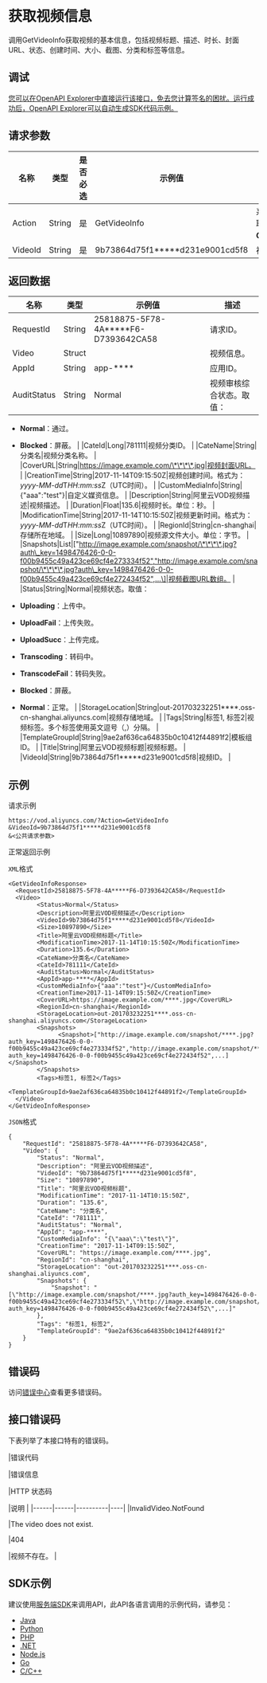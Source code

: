 # 获取视频信息

调用GetVideoInfo获取视频的基本信息，包括视频标题、描述、时长、封面URL、状态、创建时间、大小、截图、分类和标签等信息。

## 调试

[您可以在OpenAPI Explorer中直接运行该接口，免去您计算签名的困扰。运行成功后，OpenAPI Explorer可以自动生成SDK代码示例。](https://api.aliyun.com/#product=vod&api=GetVideoInfo&type=RPC&version=2017-03-21)

## 请求参数

|名称|类型|是否必选|示例值|描述|
|--|--|----|---|--|
|Action|String|是|GetVideoInfo|系统规定参数。取值：**GetVideoInfo**。 |
|VideoId|String|是|9b73864d75f1\*\*\*\*\*d231e9001cd5f8|视频ID。 |

## 返回数据

|名称|类型|示例值|描述|
|--|--|---|--|
|RequestId|String|25818875-5F78-4A\*\*\*\*\*F6-D7393642CA58|请求ID。 |
|Video|Struct| |视频信息。 |
|AppId|String|app-\*\*\*\*|应用ID。 |
|AuditStatus|String|Normal|视频审核综合状态。取值：

 -   **Normal**：通过。
-   **Blocked**：屏蔽。 |
|CateId|Long|781111|视频分类ID。 |
|CateName|String|分类名|视频分类名称。 |
|CoverURL|String|https://image.example.com/\*\*\*\*.jpg|视频封面URL。 |
|CreationTime|String|2017-11-14T09:15:50Z|视频创建时间。格式为：*yyyy-MM-dd*T*HH:mm:ss*Z（UTC时间）。 |
|CustomMediaInfo|String|\{"aaa":"test"\}|自定义媒资信息。 |
|Description|String|阿里云VOD视频描述|视频描述。 |
|Duration|Float|135.6|视频时长。单位：秒。 |
|ModificationTime|String|2017-11-14T10:15:50Z|视频更新时间。格式为：*yyyy-MM-dd*T*HH:mm:ss*Z（UTC时间）。 |
|RegionId|String|cn-shanghai|存储所在地域。 |
|Size|Long|10897890|视频源文件大小。单位：字节。 |
|Snapshots|List|\["http://image.example.com/snapshot/\*\*\*\*.jpg?auth\_key=1498476426-0-0-f00b9455c49a423ce69cf4e273334f52","http://image.example.com/snapshot/\*\*\*\*.jpg?auth\_key=1498476426-0-0-f00b9455c49a423ce69cf4e272434f52",...\]|视频截图URL数组。 |
|Status|String|Normal|视频状态。取值：

 -   **Uploading**：上传中。
-   **UploadFail**：上传失败。
-   **UploadSucc**：上传完成。
-   **Transcoding**：转码中。
-   **TranscodeFail**：转码失败。
-   **Blocked**：屏蔽。
-   **Normal**：正常。 |
|StorageLocation|String|out-201703232251\*\*\*\*.oss-cn-shanghai.aliyuncs.com|视频存储地域。 |
|Tags|String|标签1, 标签2|视频标签。多个标签使用英文逗号（,）分隔。 |
|TemplateGroupId|String|9ae2af636ca64835b0c10412f44891f2|模板组ID。 |
|Title|String|阿里云VOD视频标题|视频标题。 |
|VideoId|String|9b73864d75f1\*\*\*\*\*d231e9001cd5f8|视频ID。 |

## 示例

请求示例

```
https://vod.aliyuncs.com/?Action=GetVideoInfo
&VideoId=9b73864d75f1*****d231e9001cd5f8
&<公共请求参数>
```

正常返回示例

`XML`格式

```
<GetVideoInfoResponse>
  <RequestId>25818875-5F78-4A*****F6-D7393642CA58</RequestId>
  <Video>
        <Status>Normal</Status>
        <Description>阿里云VOD视频描述</Description>
        <VideoId>9b73864d75f1*****d231e9001cd5f8</VideoId>
        <Size>10897890</Size>
        <Title>阿里云VOD视频标题</Title>
        <ModificationTime>2017-11-14T10:15:50Z</ModificationTime>
        <Duration>135.6</Duration>
        <CateName>分类名</CateName>
        <CateId>781111</CateId>
        <AuditStatus>Normal</AuditStatus>
        <AppId>app-****</AppId>
        <CustomMediaInfo>{"aaa":"test"}</CustomMediaInfo>
        <CreationTime>2017-11-14T09:15:50Z</CreationTime>
        <CoverURL>https://image.example.com/****.jpg</CoverURL>
        <RegionId>cn-shanghai</RegionId>
        <StorageLocation>out-201703232251****.oss-cn-shanghai.aliyuncs.com</StorageLocation>
        <Snapshots>
              <Snapshot>["http://image.example.com/snapshot/****.jpg?auth_key=1498476426-0-0-f00b9455c49a423ce69cf4e273334f52","http://image.example.com/snapshot/****.jpg?auth_key=1498476426-0-0-f00b9455c49a423ce69cf4e272434f52",...]</Snapshot>
        </Snapshots>
        <Tags>标签1, 标签2</Tags>
        <TemplateGroupId>9ae2af636ca64835b0c10412f44891f2</TemplateGroupId>
  </Video>
</GetVideoInfoResponse>
```

`JSON`格式

```
{
	"RequestId": "25818875-5F78-4A*****F6-D7393642CA58",
	"Video": {
		"Status": "Normal",
		"Description": "阿里云VOD视频描述",
		"VideoId": "9b73864d75f1*****d231e9001cd5f8",
		"Size": "10897890",
		"Title": "阿里云VOD视频标题",
		"ModificationTime": "2017-11-14T10:15:50Z",
		"Duration": "135.6",
		"CateName": "分类名",
		"CateId": "781111",
		"AuditStatus": "Normal",
		"AppId": "app-****",
		"CustomMediaInfo": "{\"aaa\":\"test\"}",
		"CreationTime": "2017-11-14T09:15:50Z",
		"CoverURL": "https://image.example.com/****.jpg",
		"RegionId": "cn-shanghai",
		"StorageLocation": "out-201703232251****.oss-cn-shanghai.aliyuncs.com",
		"Snapshots": {
			"Snapshot": "[\"http://image.example.com/snapshot/****.jpg?auth_key=1498476426-0-0-f00b9455c49a423ce69cf4e273334f52\",\"http://image.example.com/snapshot/****.jpg?auth_key=1498476426-0-0-f00b9455c49a423ce69cf4e272434f52\",...]"
		},
		"Tags": "标签1, 标签2",
		"TemplateGroupId": "9ae2af636ca64835b0c10412f44891f2"
	}
}
```

## 错误码

访问[错误中心](https://error-center.alibabacloud.com/status/product/vod)查看更多错误码。

## 接口错误码

下表列举了本接口特有的错误码。

|错误代码

|错误信息

|HTTP 状态码

|说明 |
|------|------|----------|----|
|InvalidVideo.NotFound

|The video does not exist.

|404

|视频不存在。 |

## SDK示例

建议使用[服务端SDK](~~101789~~)来调用API，此API各语言调用的示例代码，请参见：

-   [Java](~~61063~~)
-   [Python](~~61054~~)
-   [PHP](~~61069~~)
-   [.NET](~~84750~~)
-   [Node.js](~~101396~~)
-   [Go](~~101411~~)
-   [C/C++](~~101261~~)

